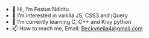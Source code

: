 - 👋 Hi, I’m Festus Ndiritu 
- 👀 I’m interested in vanilla JS, CSS3 and jQuery
- 🌱 I’m currently learning C, C++ and Kivy python
- 📫 How to reach me, Email: Beckyneila4@gmail.com

<!---
Alphazit60/Alphazit60 is a ✨ special ✨ repository because its `README.md` (this file) appears on your GitHub profile.
You can click the Preview link to take a look at your changes.
--->
